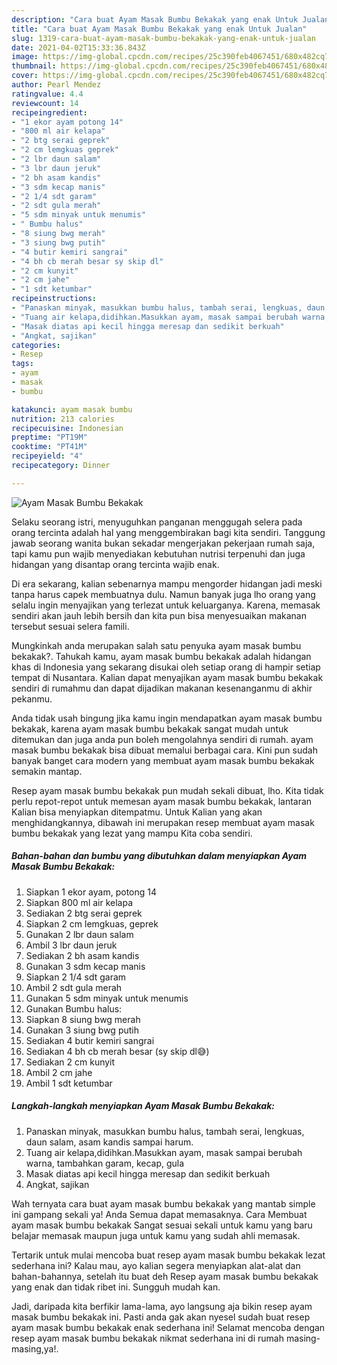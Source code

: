 ```yaml
---
description: "Cara buat Ayam Masak Bumbu Bekakak yang enak Untuk Jualan"
title: "Cara buat Ayam Masak Bumbu Bekakak yang enak Untuk Jualan"
slug: 1319-cara-buat-ayam-masak-bumbu-bekakak-yang-enak-untuk-jualan
date: 2021-04-02T15:33:36.843Z
image: https://img-global.cpcdn.com/recipes/25c390feb4067451/680x482cq70/ayam-masak-bumbu-bekakak-foto-resep-utama.jpg
thumbnail: https://img-global.cpcdn.com/recipes/25c390feb4067451/680x482cq70/ayam-masak-bumbu-bekakak-foto-resep-utama.jpg
cover: https://img-global.cpcdn.com/recipes/25c390feb4067451/680x482cq70/ayam-masak-bumbu-bekakak-foto-resep-utama.jpg
author: Pearl Mendez
ratingvalue: 4.4
reviewcount: 14
recipeingredient:
- "1 ekor ayam potong 14"
- "800 ml air kelapa"
- "2 btg serai geprek"
- "2 cm lemgkuas geprek"
- "2 lbr daun salam"
- "3 lbr daun jeruk"
- "2 bh asam kandis"
- "3 sdm kecap manis"
- "2 1/4 sdt garam"
- "2 sdt gula merah"
- "5 sdm minyak untuk menumis"
- " Bumbu halus"
- "8 siung bwg merah"
- "3 siung bwg putih"
- "4 butir kemiri sangrai"
- "4 bh cb merah besar sy skip dl"
- "2 cm kunyit"
- "2 cm jahe"
- "1 sdt ketumbar"
recipeinstructions:
- "Panaskan minyak, masukkan bumbu halus, tambah serai, lengkuas, daun salam, asam kandis sampai harum."
- "Tuang air kelapa,didihkan.Masukkan ayam, masak sampai berubah warna, tambahkan garam, kecap, gula"
- "Masak diatas api kecil hingga meresap dan sedikit berkuah"
- "Angkat, sajikan"
categories:
- Resep
tags:
- ayam
- masak
- bumbu

katakunci: ayam masak bumbu 
nutrition: 213 calories
recipecuisine: Indonesian
preptime: "PT19M"
cooktime: "PT41M"
recipeyield: "4"
recipecategory: Dinner

---
```



![Ayam Masak Bumbu Bekakak](https://img-global.cpcdn.com/recipes/25c390feb4067451/680x482cq70/ayam-masak-bumbu-bekakak-foto-resep-utama.jpg)

Selaku seorang istri, menyuguhkan panganan menggugah selera pada orang tercinta adalah hal yang menggembirakan bagi kita sendiri. Tanggung jawab seorang  wanita bukan sekadar mengerjakan pekerjaan rumah saja, tapi kamu pun wajib menyediakan kebutuhan nutrisi terpenuhi dan juga hidangan yang disantap orang tercinta wajib enak.

Di era  sekarang, kalian sebenarnya mampu mengorder hidangan jadi meski tanpa harus capek membuatnya dulu. Namun banyak juga lho orang yang selalu ingin menyajikan yang terlezat untuk keluarganya. Karena, memasak sendiri akan jauh lebih bersih dan kita pun bisa menyesuaikan makanan tersebut sesuai selera famili. 



Mungkinkah anda merupakan salah satu penyuka ayam masak bumbu bekakak?. Tahukah kamu, ayam masak bumbu bekakak adalah hidangan khas di Indonesia yang sekarang disukai oleh setiap orang di hampir setiap tempat di Nusantara. Kalian dapat menyajikan ayam masak bumbu bekakak sendiri di rumahmu dan dapat dijadikan makanan kesenanganmu di akhir pekanmu.

Anda tidak usah bingung jika kamu ingin mendapatkan ayam masak bumbu bekakak, karena ayam masak bumbu bekakak sangat mudah untuk ditemukan dan juga anda pun boleh mengolahnya sendiri di rumah. ayam masak bumbu bekakak bisa dibuat memalui berbagai cara. Kini pun sudah banyak banget cara modern yang membuat ayam masak bumbu bekakak semakin mantap.

Resep ayam masak bumbu bekakak pun mudah sekali dibuat, lho. Kita tidak perlu repot-repot untuk memesan ayam masak bumbu bekakak, lantaran Kalian bisa menyiapkan ditempatmu. Untuk Kalian yang akan menghidangkannya, dibawah ini merupakan resep membuat ayam masak bumbu bekakak yang lezat yang mampu Kita coba sendiri.

<!--inarticleads1-->

##### Bahan-bahan dan bumbu yang dibutuhkan dalam menyiapkan Ayam Masak Bumbu Bekakak:

1. Siapkan 1 ekor ayam, potong 14
1. Siapkan 800 ml air kelapa
1. Sediakan 2 btg serai geprek
1. Siapkan 2 cm lemgkuas, geprek
1. Gunakan 2 lbr daun salam
1. Ambil 3 lbr daun jeruk
1. Sediakan 2 bh asam kandis
1. Gunakan 3 sdm kecap manis
1. Siapkan 2 1/4 sdt garam
1. Ambil 2 sdt gula merah
1. Gunakan 5 sdm minyak untuk menumis
1. Gunakan  Bumbu halus:
1. Siapkan 8 siung bwg merah
1. Gunakan 3 siung bwg putih
1. Sediakan 4 butir kemiri sangrai
1. Sediakan 4 bh cb merah besar (sy skip dl😅)
1. Sediakan 2 cm kunyit
1. Ambil 2 cm jahe
1. Ambil 1 sdt ketumbar




<!--inarticleads2-->

##### Langkah-langkah menyiapkan Ayam Masak Bumbu Bekakak:

1. Panaskan minyak, masukkan bumbu halus, tambah serai, lengkuas, daun salam, asam kandis sampai harum.
1. Tuang air kelapa,didihkan.Masukkan ayam, masak sampai berubah warna, tambahkan garam, kecap, gula
1. Masak diatas api kecil hingga meresap dan sedikit berkuah
1. Angkat, sajikan




Wah ternyata cara buat ayam masak bumbu bekakak yang mantab simple ini gampang sekali ya! Anda Semua dapat memasaknya. Cara Membuat ayam masak bumbu bekakak Sangat sesuai sekali untuk kamu yang baru belajar memasak maupun juga untuk kamu yang sudah ahli memasak.

Tertarik untuk mulai mencoba buat resep ayam masak bumbu bekakak lezat sederhana ini? Kalau mau, ayo kalian segera menyiapkan alat-alat dan bahan-bahannya, setelah itu buat deh Resep ayam masak bumbu bekakak yang enak dan tidak ribet ini. Sungguh mudah kan. 

Jadi, daripada kita berfikir lama-lama, ayo langsung aja bikin resep ayam masak bumbu bekakak ini. Pasti anda gak akan nyesel sudah buat resep ayam masak bumbu bekakak enak sederhana ini! Selamat mencoba dengan resep ayam masak bumbu bekakak nikmat sederhana ini di rumah masing-masing,ya!.


